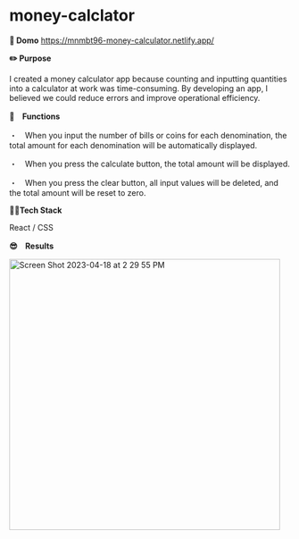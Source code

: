 # money-calclator
__🔗 Domo__
https://mnmbt96-money-calculator.netlify.app/


__✏️ Purpose__

I created a money calculator app because counting and inputting quantities into a calculator at work was time-consuming. By developing an app, I believed we could reduce errors and improve operational efficiency.


__🤖　Functions__

・　When you input the number of bills or coins for each denomination, the total amount for each denomination will be automatically displayed.

・　When you press the calculate button, the total amount will be displayed.

・　When you press the clear button, all input values will be deleted, and the total amount will be reset to zero.


__👩‍💻Tech Stack__

React / CSS 


__😎　Results__

<img width="485" alt="Screen Shot 2023-04-18 at 2 29 55 PM" src="https://user-images.githubusercontent.com/111376852/232910930-3df61b45-e44a-41ab-acf0-ef741c7341c9.png">
